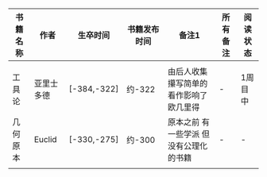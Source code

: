 #

|书籍名称|作者|生卒时间|书籍发布时间|备注1|所有备注|阅读状态|
|-------|----|-------|-----------|----|--------|-------|
||||||||
|工具论|亚里士多德 |[-384,-322]|约-322|由后人收集攥写简单的看作影响了欧几里得|-|1周目中|
|几何原本|Euclid|[-330,-275]|约-300|原本之前 有一些学派 但没有公理化的书籍|-|-|
||||||||
